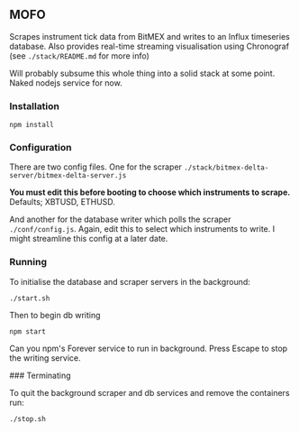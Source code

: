 
## MOFO

Scrapes instrument tick data from BitMEX and writes to an Influx timeseries database.
Also provides real-time streaming visualisation using Chronograf (see `./stack/README.md` for more info)

Will probably subsume this whole thing into a solid stack at some point. Naked nodejs service for now.

### Installation


```
npm install
```


### Configuration

There are two config files. One for the scraper `./stack/bitmex-delta-server/bitmex-delta-server.js`

**You must edit this before booting to choose which instruments to scrape.** Defaults; XBTUSD, ETHUSD.

And another for the database writer which polls the scraper `./conf/config.js`. Again, edit this to select which instruments to write. I might streamline this config at a later date.


### Running

To initialise the database and scraper servers in the background:

```
./start.sh
```

Then to begin db writing

```
npm start
```
Can you npm's Forever service to run in background.
Press Escape to stop the writing service.

### Terminating

To quit the background scraper and db services and remove the containers run:

```
./stop.sh
```
